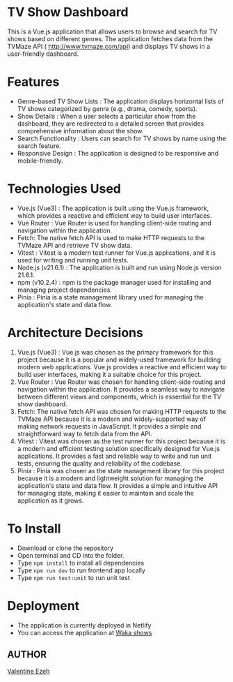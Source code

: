 # TV Show Dashboard

This is a Vue.js application that allows users to browse and search for TV shows based on different genres. The application fetches data from the TVMaze API ( http://www.tvmaze.com/api) and displays TV shows in a user-friendly dashboard.

# Features

- Genre-based TV Show Lists : The application displays horizontal lists of TV shows categorized by genre (e.g., drama, comedy, sports).
- Show Details : When a user selects a particular show from the dashboard, they are redirected to a detailed screen that provides comprehensive information about the show.
- Search Functionality : Users can search for TV shows by name using the search feature.
- Responsive Design : The application is designed to be responsive and mobile-friendly.

# Technologies Used

- Vue.js (Vue3) : The application is built using the Vue.js framework, which provides a reactive and efficient way to build user interfaces.
- Vue Router : Vue Router is used for handling client-side routing and navigation within the application.
- Fetch: The native fetch API is used to make HTTP requests to the TVMaze API and retrieve TV show data.
- Vitest : Vitest is a modern test runner for Vue.js applications, and it is used for writing and running unit tests.
- Node.js (v21.6.1) : The application is built and run using Node.js version 21.6.1.
- npm (v10.2.4) : npm is the package manager used for installing and managing project dependencies.
- Pinia : Pinia is a state management library used for managing the application's state and data flow.

# Architecture Decisions

1. Vue.js (Vue3) : Vue.js was chosen as the primary framework for this project because it is a popular and widely-used framework for building modern web applications. Vue.js provides a reactive and efficient way to build user interfaces, making it a suitable choice for this project.
2. Vue Router : Vue Router was chosen for handling client-side routing and navigation within the application. It provides a seamless way to navigate between different views and components, which is essential for the TV show dashboard.
3. Fetch: The native fetch API was chosen for making HTTP requests to the TVMaze API because it is a modern and widely-supported way of making network requests in JavaScript. It provides a simple and straightforward way to fetch data from the API.
4. Vitest : Vitest was chosen as the test runner for this project because it is a modern and efficient testing solution specifically designed for Vue.js applications. It provides a fast and reliable way to write and run unit tests, ensuring the quality and reliability of the codebase.
5. Pinia : Pinia was chosen as the state management library for this project because it is a modern and lightweight solution for managing the application's state and data flow. It provides a simple and intuitive API for managing state, making it easier to maintain and scale the application as it grows.

# To Install

- Download or clone the repository
- Open terminal and CD into the folder.
- Type `npm install` to install all dependencies
- Type `npm run dev` to run frontend app locally
- Type `npm run test:unit` to run unit test

# Deployment

- The application is currently deployed in Netlify
- You can access the application at [Waka shows](https://wakashows.netlify.app/)

## AUTHOR

[Valentine Ezeh](https://github.com/valentineezeh/waka-tv-shows)
